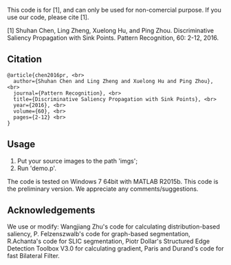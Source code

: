 This code is for [1], and can only be used for non-comercial purpose. If you use our code, please cite [1].

[1] Shuhan Chen, Ling Zheng, Xuelong Hu, and Ping Zhou. Discriminative Saliency Propagation with Sink Points. Pattern Recognition, 60: 2-12, 2016.

Citation
---
```
@article{chen2016pr, <br>
  author={Shuhan Chen and Ling Zheng and Xuelong Hu and Ping Zhou}, <br>
  journal={Pattern Recognition}, <br>
  title={Discriminative Saliency Propagation with Sink Points}, <br>
  year={2016}, <br>
  volume={60}, <br>
  pages={2-12} <br>
}
```

Usage
---
1) Put your source images to the path 'imgs'; <br>
2) Run 'demo.p'. <br>


The code is tested on Windows 7 64bit with MATLAB R2015b.
This code is the preliminary version. We appreciate any comments/suggestions.

Acknowledgements
---
We use or modify: 
Wangjiang Zhu's code for calculating distribution-based saliency,
P. Felzenszwalb's code for graph-based segmentation,
R.Achanta's code for SLIC segmentation,
Piotr Dollar's Structured Edge Detection Toolbox V3.0 for calculating gradient,
Paris and Durand's code for fast Bilateral Filter.
